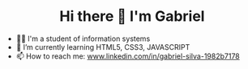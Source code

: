 <h1 align="center"> Hi there 👋 I'm Gabriel</h1>

- :technologist: I'm a student of information systems
- 🌱 I’m currently learning HTML5, CSS3, JAVASCRIPT
- 📫 How to reach me: www.linkedin.com/in/gabriel-silva-1982b7178

